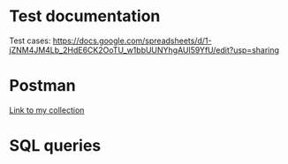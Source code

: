 # Test documentation
Test cases: https://docs.google.com/spreadsheets/d/1-jZNM4JM4Lb_2HdE6CK2OoTU_w1bbUUNYhgAUl59YfU/edit?usp=sharing
# Postman
[Link to my collection](https://www.postman.com/avionics-technologist-94751529/workspace/portfolio/collection/18422328-16cf4f7f-3943-4a20-83cb-01f178eccaac?action=share&creator=18422328)
# SQL queries
